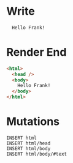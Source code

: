 # Write
```html
  Hello Frank!
```

# Render End
```html
<html>
  <head />
  <body>
    Hello Frank!
  </body>
</html>
```

# Mutations
```
INSERT html
INSERT html/head
INSERT html/body
INSERT html/body/#text
```